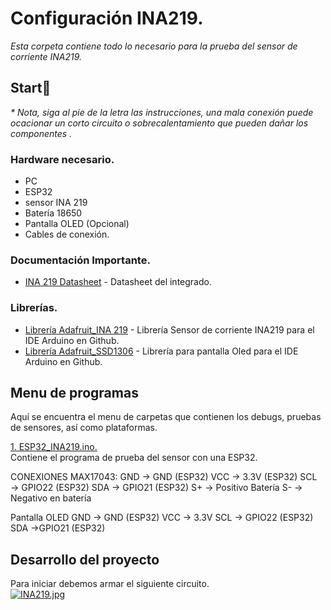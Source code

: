 # Configuración INA219.
_Esta corpeta contiene todo lo necesario para la prueba del sensor de corriente INA219._

## Start🚀

_* Nota, siga al pie de la letra las instrucciones, una mala conexión puede ocacionar un corto circuito o sobrecalentamiento que pueden dañar los componentes ._


### Hardware necesario.  
* PC
* ESP32
* sensor INA 219
* Batería 18650
* Pantalla OLED (Opcional)
* Cables de conexión.

### Documentación Importante.
* [INA 219 Datasheet](https://www.ti.com/product/INA219?utm_source=google&utm_medium=cpc&utm_campaign=asc-null-null-GPN_EN-cpc-pf-google-wwe&utm_content=INA219&ds_k=INA219+Datasheet&DCM=yes&gad_source=1&gclid=CjwKCAiArKW-BhAzEiwAZhWsIMS3zVEjz2ye64ynyMb54fHC5mWYcVLQw__rI5zdF_kPCK49rcOv5RoCnbIQAvD_BwE&gclsrc=aw.ds) - Datasheet del integrado.

### Librerías.
*  [Librería Adafruit_INA 219](https://github.com/adafruit/Adafruit_INA219) - Librería Sensor de corriente INA219 para el IDE Arduino en Github.
*  [Librería Adafruit_SSD1306](https://github.com/adafruit/Adafruit_SSD1306) - Librería para pantalla Oled para el IDE Arduino en Github.

## Menu de programas
Aquí se encuentra el menu de carpetas que contienen los debugs, pruebas de sensores, así como plataformas.

[1. ESP32_INA219.ino.](https://github.com/LINX-ICN-UNAM/IoT_platforms_for_battery_levels_by_LINX/blob/main/C%C3%B3digos%20ESP32/ESP32_INA219/ESP32_INA219.ino)  
Contiene el programa de prueba del sensor con una ESP32.  

CONEXIONES
MAX17043:
GND → GND (ESP32)
VCC → 3.3V (ESP32)
SCL → GPIO22 (ESP32)
SDA → GPIO21 (ESP32)
S+ → Positivo Batería
S- → Negativo en batería

Pantalla OLED
GND → GND (ESP32)
VCC → 3.3V
SCL → GPIO22 (ESP32)
SDA →GPIO21 (ESP32)

## Desarrollo del proyecto

Para iniciar debemos armar el siguiente circuito.  
[![INA219.jpg](https://i.postimg.cc/QCtg4zcz/INA219.jpg)](https://postimg.cc/G8Ws9q7P)

